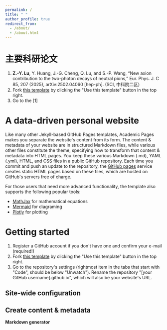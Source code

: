 ```yaml
---
permalink: /
title: " "
author_profile: true
redirect_from: 
  - /about/
  - /about.html
---
```

主要科研论文
======
1. **Z.-Y. Lu**, Y. Huang, J.-G. Cheng, Q. Lu, and S.-P. Wang, “New axion contribution to the two-photon decays of neutral pions,” Eur. Phys. J. C 85, 207 (2025), arXiv:2502.04060 [hep-ph]. (SCI, 中科院二区)
1. Fork [this template](https://github.com/academicpages/academicpages.github.io) by clicking the "Use this template" button in the top right. 
1. Go to the
[1]	


A data-driven personal website
======
Like many other Jekyll-based GitHub Pages templates, Academic Pages makes you separate the website's content from its form. The content & metadata of your website are in structured Markdown files, while various other files constitute the theme, specifying how to transform that content & metadata into HTML pages. You keep these various Markdown (.md), YAML (.yml), HTML, and CSS files in a public GitHub repository. Each time you commit and push an update to the repository, the [GitHub pages](https://pages.github.com/) service creates static HTML pages based on these files, which are hosted on GitHub's servers free of charge.


For those users that need more advanced functionality, the template also supports the following popular tools:
- [MathJax](https://www.mathjax.org/) for mathematical equations
- [Mermaid](https://mermaid.js.org/) for diagraming
- [Plotly](https://plotly.com/javascript/) for plotting

Getting started
======
1. Register a GitHub account if you don't have one and confirm your e-mail (required!)
1. Fork [this template](https://github.com/academicpages/academicpages.github.io) by clicking the "Use this template" button in the top right. 
1. Go to the repository's settings (rightmost item in the tabs that start with "Code", should be below "Unwatch"). Rename the repository "[your GitHub username].github.io", which will also be your website's URL.

Site-wide configuration
------


Create content & metadata
------


**Markdown generator**


